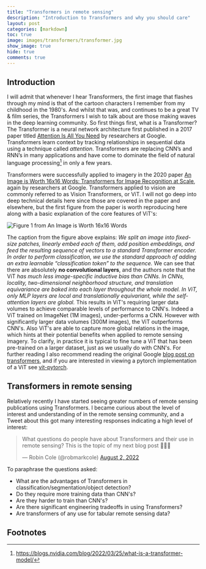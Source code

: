 ```yaml
---
title: "Transformers in remote sensing"
description: "Introduction to Transformers and why you should care"
layout: post
categories: [markdown]
toc: true
image: images/transformers/transformer.jpg
show_image: true
hide: true
comments: true
---
```


## Introduction
I will admit that whenever I hear Transformers, the first image that flashes through my mind is that of the cartoon characters I remember from my childhood in the 1980's. And whilst that was, and continues to be a great TV & film series, the Transformers I wish to talk about are those making waves in the deep learning community. So first things first, what is a Transformer? The Transformer is a neural network architecture first published in a 2017 paper titled [Attention Is All You Need](https://arxiv.org/abs/1706.03762) by researchers at Google. Transformers learn context by tracking relationships in sequential data using a technique called *attention*. Transformers are replacing CNN’s and RNN’s in many applications and have come to dominate the field of natural language processing[^1] in only a few years.

Transformers were successfully applied to imagery in the 2020 paper [An Image is Worth 16x16 Words: Transformers for Image Recognition at Scale](https://arxiv.org/abs/2010.11929), again by researchers at Google. Transformers applied to vision are commonly referred to as Vision Transformers, or ViT. I will not go deep into deep technical details here since those are covered in the paper and elsewhere, but the first figure from the paper is worth reproducing here along with a basic explanation of the core features of ViT's:

![](https://raw.githubusercontent.com/robmarkcole/blog/master/images/transformers/paper_fig1.jpg "Figure 1 from An Image is Worth 16x16 Words")

The caption from the figure above explains: *We split an image into fixed-size patches, linearly embed each of them, add position embeddings, and feed the resulting sequence of vectors to a standard Transformer encoder. In order to perform classification, we use the standard approach of adding an extra learnable “classification token” to the sequence.* We can see that there are absolutely **no convolutional layers**, and the authors note that the ViT *has much less image-specific inductive bias than CNNs. In CNNs, locality, two-dimensional neighborhood structure, and translation equivariance are
baked into each layer throughout the whole model. In ViT, only MLP layers are local and translationally equivariant, while the self-attention layers are global.* This results in ViT's requiring larger data volumes to achieve comparable levels of performance to CNN's. Indeed a ViT trained on ImageNet (1M images), under-performs a CNN. However with significantly larger data volumes (300M images), the ViT outperforms CNN's. Also ViT's are able to capture more global relations in the image, which hints at their potential benefits when applied to remote sensing imagery. To clarify, in practice it is typical to fine tune a ViT that has been pre-trained on a larger dataset, just as we usually do with CNN's. For further reading I also recommend reading the original Google [blog post on transformers](https://ai.googleblog.com/2020/12/transformers-for-image-recognition-at.html), and if you are interested in viewing a pytorch implementation of a ViT see [vit-pytorch](https://github.com/lucidrains/vit-pytorch).

## Transformers in remote sensing
Relatively recently I have started seeing greater numbers of remote sensing publications using Transformers. I became curious about the level of interest and understanding of in the remote sensing community, and a Tweet about this got many interesting responses indicating a high level of interest:

<blockquote class="twitter-tweet tw-align-center"><p lang="en" dir="ltr">What questions do people have about Transformers and their use in remote sensing? This is the topic of my next blog post 🙇‍♂️🚀</p>&mdash; Robin Cole (@robmarkcole) <a href="https://twitter.com/robmarkcole/status/1554348041926311937?ref_src=twsrc%5Etfw">August 2, 2022</a></blockquote> <script async src="https://platform.twitter.com/widgets.js" charset="utf-8"></script>

To paraphrase the questions asked:
- What are the advantages of Transformers in classification/segmentation/object detection?
- Do they require more training data than CNN's?
- Are they harder to train than CNN's?
- Are there significant engineering tradeoffs in using Transformers?
- Are transformers of any use for tabular remote sensing data?

## Footnotes
[^1]: https://blogs.nvidia.com/blog/2022/03/25/what-is-a-transformer-model/